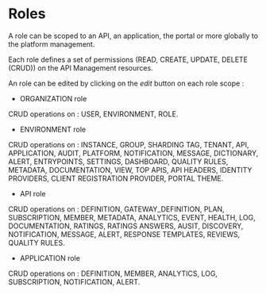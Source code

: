 # Roles

A role can be scoped to an API, an application, the portal or more globally to the platform management.

Each role defines a set of permissions (READ, CREATE, UPDATE, DELETE (CRUD)) on the API Management resources.

An role can be edited by clicking on the *edit* button on each role scope :

* ORGANIZATION role

CRUD operations on : USER, ENVIRONMENT, ROLE.

* ENVIRONMENT role

CRUD operations on : INSTANCE, GROUP, SHARDING TAG, TENANT, API, APPLICATION, AUDIT, PLATFORM, NOTIFICATION, MESSAGE, DICTIONARY, ALERT, ENTRYPOINTS, SETTINGS, DASHBOARD, QUALITY RULES, METADATA, DOCUMENTATION, VIEW, TOP APIS, API HEADERS, IDENTITY PROVIDERS, CLIENT REGISTRATION PROVIDER, PORTAL THEME.

* API role

CRUD operations on : DEFINITION, GATEWAY_DEFINITION, PLAN, SUBSCRIPTION, MEMBER, METADATA, ANALYTICS, EVENT, HEALTH, LOG, DOCUMENTATION, RATINGS, RATINGS ANSWERS, AUSIT, DISCOVERY, NOTIFICATION, MESSAGE, ALERT, RESPONSE TEMPLATES, REVIEWS, QUALITY RULES.

* APPLICATION role

CRUD operations on : DEFINITION, MEMBER, ANALYTICS, LOG, SUBSCRIPTION, NOTIFICATION, ALERT.
